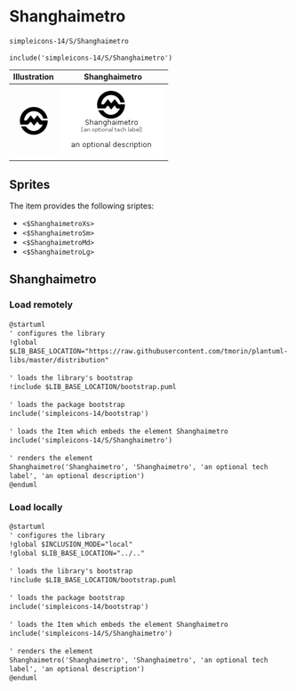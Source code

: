 # Shanghaimetro


```text
simpleicons-14/S/Shanghaimetro
```

```text
include('simpleicons-14/S/Shanghaimetro')
```



| Illustration | Shanghaimetro |
| :---: | :---: |
| ![illustration for Illustration](../../simpleicons-14/S/Shanghaimetro.png) | ![illustration for Shanghaimetro](../../simpleicons-14/S/Shanghaimetro.Local.png) |



## Sprites
The item provides the following sriptes:

- `<$ShanghaimetroXs>`
- `<$ShanghaimetroSm>`
- `<$ShanghaimetroMd>`
- `<$ShanghaimetroLg>`





## Shanghaimetro

### Load remotely
```plantuml
@startuml
' configures the library
!global $LIB_BASE_LOCATION="https://raw.githubusercontent.com/tmorin/plantuml-libs/master/distribution"

' loads the library's bootstrap
!include $LIB_BASE_LOCATION/bootstrap.puml

' loads the package bootstrap
include('simpleicons-14/bootstrap')

' loads the Item which embeds the element Shanghaimetro
include('simpleicons-14/S/Shanghaimetro')

' renders the element
Shanghaimetro('Shanghaimetro', 'Shanghaimetro', 'an optional tech label', 'an optional description')
@enduml
```

### Load locally
```plantuml
@startuml
' configures the library
!global $INCLUSION_MODE="local"
!global $LIB_BASE_LOCATION="../.."

' loads the library's bootstrap
!include $LIB_BASE_LOCATION/bootstrap.puml

' loads the package bootstrap
include('simpleicons-14/bootstrap')

' loads the Item which embeds the element Shanghaimetro
include('simpleicons-14/S/Shanghaimetro')

' renders the element
Shanghaimetro('Shanghaimetro', 'Shanghaimetro', 'an optional tech label', 'an optional description')
@enduml
```

